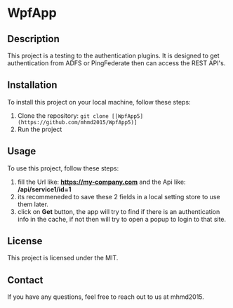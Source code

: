 # WpfApp

## Description

This project is a testing to the authentication plugins. It is designed to get authentication from ADFS or PingFederate then can access the REST API's.

## Installation

To install this project on your local machine, follow these steps:

1. Clone the repository: `git clone [[WpfApp5](https://github.com/mhmd2015/WpfApp5)]`
2. Run the project


## Usage

To use this project, follow these steps:

1. fill the Url like: **https://my-company.com** and the Api like: **/api/service1/id=1**
2. its recommeneded to save these 2 fields in a local setting store to use them later.
3. click on **Get** button, the app will try to find if there is an authentication info in the cache, if not then will try to open a popup to login to that site.


## License

This project is licensed under the MIT.

## Contact

If you have any questions, feel free to reach out to us at mhmd2015.
